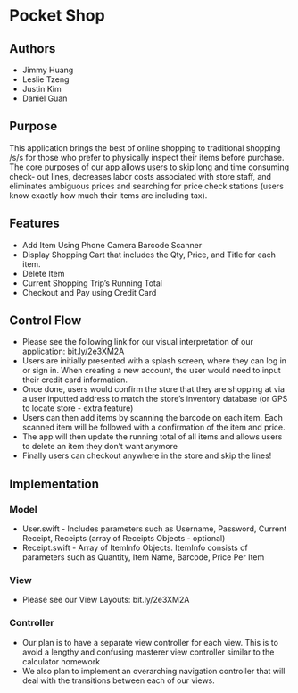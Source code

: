 # Pocket Shop

## Authors
* Jimmy Huang
* Leslie Tzeng
* Justin Kim
* Daniel Guan

## Purpose
This application brings the best of online shopping to traditional shopping /s/s
for those who prefer to physically inspect their items before purchase. The 
core purposes of our app allows users to skip long and time consuming check-
out lines, decreases labor costs associated with store staff, and eliminates 
ambiguous prices and searching for price check stations (users know exactly 
how much their items are including tax).

## Features
* Add Item Using Phone Camera Barcode Scanner
* Display Shopping Cart that includes the Qty, Price, and Title for each item.
* Delete Item
* Current Shopping Trip’s Running Total
* Checkout and Pay using Credit Card

## Control Flow
* Please see the following link for our visual interpretation of our 
application: bit.ly/2e3XM2A
* Users are initially presented with a splash screen, where they can log in or sign in. When creating a new account, the user would need to input their credit card information. 
* Once done, users would confirm the store that they are shopping at via a user inputted address to match the store’s inventory database (or GPS to locate store - extra feature)
* Users can then add items by scanning the barcode on each item. Each scanned item will be followed with a confirmation of the item and price. 
* The app will then update the running total of all items and allows users to delete an item they don’t want anymore
* Finally users can checkout anywhere in the store and skip the lines!

## Implementation

### Model
* User.swift - Includes parameters such as Username, Password, Current Receipt, Receipts (array of Receipts Objects - optional)
* Receipt.swift - Array of ItemInfo Objects. ItemInfo consists of parameters such as Quantity, Item Name, Barcode, Price Per Item

### View
* Please see our View Layouts: bit.ly/2e3XM2A

### Controller
* Our plan is to have a separate view controller for each view. This is to avoid a lengthy and confusing masterer view controller similar to the calculator homework
* We also plan to implement an overarching navigation controller that will deal with the transitions between each of our views. 

